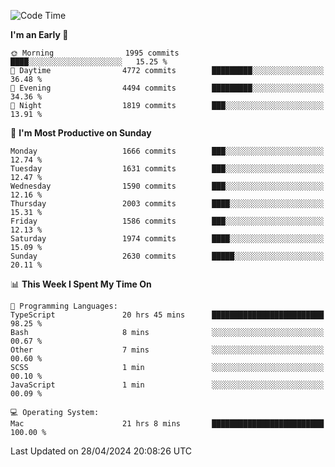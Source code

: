 <!--START_SECTION:waka-->
![Code Time](http://img.shields.io/badge/Code%20Time-3%2C906%20hrs%2039%20mins-blue)

**I'm an Early 🐤** 

```text
🌞 Morning                1995 commits        ████░░░░░░░░░░░░░░░░░░░░░   15.25 % 
🌆 Daytime                4772 commits        █████████░░░░░░░░░░░░░░░░   36.48 % 
🌃 Evening                4494 commits        █████████░░░░░░░░░░░░░░░░   34.36 % 
🌙 Night                  1819 commits        ███░░░░░░░░░░░░░░░░░░░░░░   13.91 % 
```
📅 **I'm Most Productive on Sunday** 

```text
Monday                   1666 commits        ███░░░░░░░░░░░░░░░░░░░░░░   12.74 % 
Tuesday                  1631 commits        ███░░░░░░░░░░░░░░░░░░░░░░   12.47 % 
Wednesday                1590 commits        ███░░░░░░░░░░░░░░░░░░░░░░   12.16 % 
Thursday                 2003 commits        ████░░░░░░░░░░░░░░░░░░░░░   15.31 % 
Friday                   1586 commits        ███░░░░░░░░░░░░░░░░░░░░░░   12.13 % 
Saturday                 1974 commits        ████░░░░░░░░░░░░░░░░░░░░░   15.09 % 
Sunday                   2630 commits        █████░░░░░░░░░░░░░░░░░░░░   20.11 % 
```


📊 **This Week I Spent My Time On** 

```text
💬 Programming Languages: 
TypeScript               20 hrs 45 mins      █████████████████████████   98.25 % 
Bash                     8 mins              ░░░░░░░░░░░░░░░░░░░░░░░░░   00.67 % 
Other                    7 mins              ░░░░░░░░░░░░░░░░░░░░░░░░░   00.60 % 
SCSS                     1 min               ░░░░░░░░░░░░░░░░░░░░░░░░░   00.10 % 
JavaScript               1 min               ░░░░░░░░░░░░░░░░░░░░░░░░░   00.09 % 

💻 Operating System: 
Mac                      21 hrs 8 mins       █████████████████████████   100.00 % 
```


 Last Updated on 28/04/2024 20:08:26 UTC
<!--END_SECTION:waka-->
